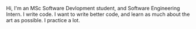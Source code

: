 Hi, I'm an MSc Software Devlopment student, and Software Engineering Intern. I write code. I want to write better code, and learn as much about the art as possible. I practice a lot.
